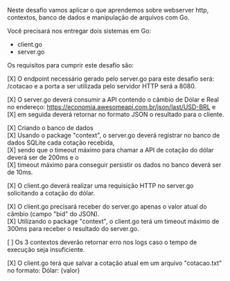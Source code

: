 Neste desafio vamos aplicar o que aprendemos sobre webserver http, contextos, banco de dados e manipulação de arquivos com Go.
 
Você precisará nos entregar dois sistemas em Go:
- client.go
- server.go
 
Os requisitos para cumprir este desafio são:  
  
[X] O endpoint necessário gerado pelo server.go para este desafio será: /cotacao e a porta a ser utilizada pelo servidor HTTP será a 8080.
  
[X] O server.go deverá consumir a API contendo o câmbio de Dólar e Real no endereço: https://economia.awesomeapi.com.br/json/last/USD-BRL e    
[X] em seguida deverá retornar no formato JSON o resultado para o cliente.  
  
[X] Criando o banco de dados  
[X] Usando o package "context", o server.go deverá registrar no banco de dados SQLite cada cotação recebida,  
[X] sendo que o timeout máximo para chamar a API de cotação do dólar deverá ser de 200ms e o  
[X] timeout máximo para conseguir persistir os dados no banco deverá ser de 10ms.  
  
[X] O client.go deverá realizar uma requisição HTTP no server.go solicitando a cotação do dólar.  
  
[X] O client.go precisará receber do server.go apenas o valor atual do câmbio (campo "bid" do JSON).  
[X] Utilizando o package "context", o client.go terá um timeout máximo de 300ms para receber o resultado do server.go.  
  
[ ] Os 3 contextos deverão retornar erro nos logs caso o tempo de execução seja insuficiente.  
  
[X] O client.go terá que salvar a cotação atual em um arquivo "cotacao.txt" no formato: Dólar: {valor}  